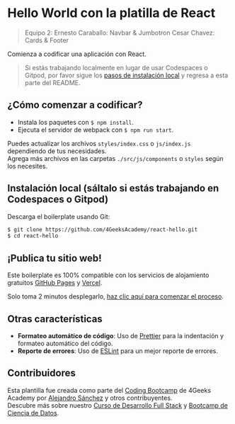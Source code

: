 # Hello World con la platilla de React

> Equipo 2:
Ernesto Caraballo: Navbar & Jumbotron
Cesar Chavez: Cards & Footer

Comienza a codificar una aplicación con React.

> Si estás trabajando localmente en lugar de usar Codespaces o Gitpod, por favor sigue los [pasos de instalación local](#instalación-local-sáltalo-si-estás-trabajando-en-codespaces-o-gitpod) y regresa a esta parte del README.

## ¿Cómo comenzar a codificar?

- Instala los paquetes con `$ npm install`.
- Ejecuta el servidor de webpack con `$ npm run start`.

Puedes actualizar los archivos `styles/index.css` o `js/index.js` dependiendo de tus necesidades.  
Agrega más archivos en las carpetas `./src/js/components` o `styles` según los necesites.

## Instalación local (sáltalo si estás trabajando en Codespaces o Gitpod)

Descarga el boilerplate usando Git:

```bash
$ git clone https://github.com/4GeeksAcademy/react-hello.git
$ cd react-hello
```
## ¡Publica tu sitio web!

Este boilerplate es 100% compatible con los servicios de alojamiento gratuitos [GitHub Pages](https://pages.github.com/) y [Vercel](https://vercel.com/).

Solo toma 2 minutos desplegarlo, [haz clic aquí para comenzar el proceso](https://4geeks.com/docs/start/deploy-to-render-com).

## Otras características

- **Formateo automático de código**: Uso de [Prettier](https://prettier.io/) para la indentación y formateo automático del código.
- **Reporte de errores**: Uso de [ESLint](https://eslint.org/) para un mejor reporte de errores.

## Contribuidores

Esta plantilla fue creada como parte del [Coding Bootcamp](https://4geeksacademy.com/us/coding-bootcamp) de 4Geeks Academy por [Alejandro Sánchez](https://twitter.com/alesanchezr) y otros contribuyentes.  
Descubre más sobre nuestro [Curso de Desarrollo Full Stack](https://4geeksacademy.com/us/coding-bootcamps/part-time-full-stack-developer) y [Bootcamp de Ciencia de Datos](https://4geeksacademy.com/us/coding-bootcamps/datascience-machine-learning).



